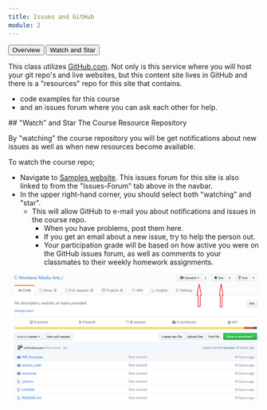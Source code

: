 ```yaml
---
title: Issues and GitHub
module: 2
---
```


<!-- Consider moving to week 2. Instead, replace with Moodle forum info. -->
<div class="tab">
  <button class="tablinks active" onclick="openTab(event, 'Overview')">Overview</button>
  <button class="tablinks" onclick="openTab(event, 'Watch')">Watch and Star</button>
 
</div>

<div id="Overview" class="tabcontent" style="display:block" markdown="1">

This class utilizes [GitHub.com](https://github.com). Not only is this service where you will host your git repo's and live websites, but this content site lives in GitHub and there is a "resources" repo for this site that contains.

- code examples for this course
- and an issues forum where you can ask each other for help.
</div>


<div id="Watch" class="tabcontent" markdown="1">
## "Watch" and Star The Course Resource Repository

By "watching" the course repository you will be get notifications about new issues as well as when new resources become available.

To watch the course repo;

- Navigate to [Samples website](https://github.com/Montana-Media-Arts/220_CreativeCoding2-Spring2025-Samples/issues). This issues forum for this site is also linked to from the "Issues-Forum" tab above in the navbar.
- In the upper right-hand corner, you should select both "watching" and "star".
    - This will allow GitHub to e-mail you about notifications and issues in the course repo.
        - When you have problems, post them here.
        - If you get an email about a new issue, try to help the person out.
        - Your participation grade will be based on how active you were on the GitHub issues forum, as well as comments to your classmates to their weekly homework assignments.

![Follow and Star Repositories on GitHub.com](../imgs/Screen3.png)
</div>

